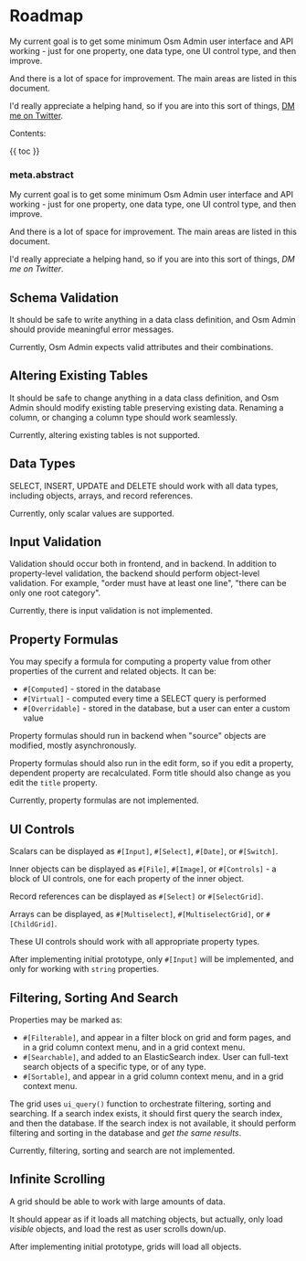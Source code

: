 # Roadmap

My current goal is to get some minimum Osm Admin user interface and API working - just for one property, one data type, one UI control type, and then improve.

And there is a lot of space for improvement. The main areas are listed in this document. 

I'd really appreciate a helping hand, so if you are into this sort of things, [DM me on Twitter](https://twitter.com/v_osmianski).

Contents:

{{ toc }}

### meta.abstract

My current goal is to get some minimum Osm Admin user interface and API working - just for one property, one data type, one UI control type, and then improve.

And there is a lot of space for improvement. The main areas are listed in this document.

I'd really appreciate a helping hand, so if you are into this sort of things, *DM me on Twitter*.

## Schema Validation

It should be safe to write anything in a data class definition, and Osm Admin should provide meaningful error messages.

Currently, Osm Admin expects valid attributes and their combinations.

## Altering Existing Tables

It should be safe to change anything in a data class definition, and Osm Admin should modify existing table preserving existing data. Renaming a column, or changing a column type should work seamlessly.

Currently, altering existing tables is not supported.

## Data Types

SELECT, INSERT, UPDATE and DELETE should work with all data types, including objects, arrays, and record references.

Currently, only scalar values are supported.

## Input Validation

Validation should occur both in frontend, and in backend. In addition to property-level validation, the backend should perform object-level validation. For example, "order must have at least one line", "there can be only one root category".

Currently, there is input validation is not implemented.

## Property Formulas

You may specify a formula for computing a property value from other properties of the current and related objects. It can be:

* `#[Computed]` - stored in the database
* `#[Virtual]` - computed every time a SELECT query is performed
* `#[Overridable]` - stored in the database, but a user can enter a custom value

Property formulas should run in backend when "source" objects are modified, mostly asynchronously.

Property formulas should also run in the edit form, so if you edit a property, dependent property are recalculated. Form title should also change as you edit the `title` property.

Currently, property formulas are not implemented. 

## UI Controls

Scalars can be displayed as `#[Input]`, `#[Select]`, `#[Date]`, or `#[Switch]`.

Inner objects can be displayed as `#[File]`, `#[Image]`, or `#[Controls]` - a block of UI controls, one for each property of the inner object.

Record references can be displayed as `#[Select]` or `#[SelectGrid]`.

Arrays can be displayed, as `#[Multiselect]`, `#[MultiselectGrid]`, or `#[ChildGrid]`.  

These UI controls should work with all appropriate property types.

After implementing initial prototype, only `#[Input]` will be implemented, and only for working with `string` properties.

## Filtering, Sorting And Search

Properties may be marked as: 

* `#[Filterable]`, and appear in a filter block on grid and form pages, and in a grid column context menu, and in a grid context menu.   
* `#[Searchable]`, and added to an ElasticSearch index. User can full-text search objects of a specific type, or of any type.
* `#[Sortable]`, and appear in a grid column context menu, and in a grid context menu.   

The grid uses `ui_query()` function to orchestrate filtering, sorting and searching. If a search index exists, it should first query the search index, and then the database. If the search index is not available, it should perform filtering and sorting in the database and *get the same results*.

Currently, filtering, sorting and search are not implemented.

## Infinite Scrolling

A grid should be able to work with large amounts of data. 

It should appear as if it loads all matching objects, but actually, only load *visible* objects, and load the rest as user scrolls down/up.

After implementing initial prototype, grids will load all objects.  


 
